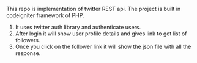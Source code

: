 This repo is implementation of twitter REST api. The project is built in codeigniter framework of PHP.
1) It uses twitter auth library and authenticate users.
2) After login it will show user profile details and gives link to get list of followers.
3) Once you click on the follower link it will show the json file with all the response.